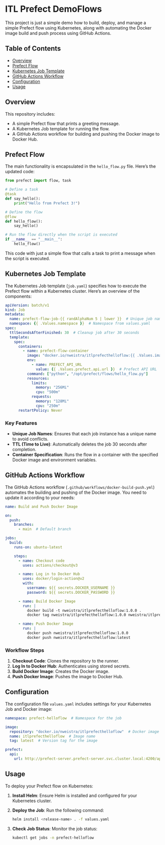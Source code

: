 # ITL Prefect DemoFlows

This project is just a simple demo how to build, deploy, and manage a simple Prefect flow using Kubernetes, along with automating the Docker image build and push process using GitHub Actions.

## Table of Contents

- [Overview](#overview)
- [Prefect Flow](#prefect-flow)
- [Kubernetes Job Template](#kubernetes-job-template)
- [GitHub Actions Workflow](#github-actions-workflow)
- [Configuration](#configuration)
- [Usage](#usage)

## Overview

This repository includes:

- A simple Prefect flow that prints a greeting message.
- A Kubernetes Job template for running the flow.
- A GitHub Actions workflow for building and pushing the Docker image to Docker Hub.

## Prefect Flow

The main functionality is encapsulated in the `hello_flow.py` file. Here’s the updated code:

```python
from prefect import flow, task

# Define a task
@task
def say_hello():
    print("Hello from Prefect 3!")

# Define the flow
@flow
def hello_flow():
    say_hello()

# Run the flow directly when the script is executed
if __name__ == "__main__":
    hello_flow()
```

This code with just a simple flow that calls a task to print a message when the script is executed.

## Kubernetes Job Template

The Kubernetes Job template (`job.yaml`) specifies how to execute the Prefect flow within a Kubernetes cluster. Here’s an overview of the components:

```yaml
apiVersion: batch/v1
kind: Job
metadata:
  name: prefect-flow-job-{{ randAlphaNum 5 | lower }}  # Unique job name
  namespace: {{ .Values.namespace }}  # Namespace from values.yaml
spec:
  ttlSecondsAfterFinished: 30  # Cleanup job after 30 seconds
  template:
    spec:
      containers:
        - name: prefect-flow-container
          image: "docker.io/nweistra/itlprefecthelloflow:{{ .Values.image.tag }}"  # Docker image
          env:
            - name: PREFECT_API_URL
              value: {{ .Values.prefect.api.url }}  # Prefect API URL
          command: ["python", "/opt/prefect/flows/hello_flow.py"]
          resources:
            limits:
              memory: "256Mi"
              cpu: "500m"
            requests:
              memory: "128Mi"
              cpu: "250m"
      restartPolicy: Never
```

### Key Features

- **Unique Job Names**: Ensures that each job instance has a unique name to avoid conflicts.
- **TTL (Time to Live)**: Automatically deletes the job 30 seconds after completion.
- **Container Specification**: Runs the flow in a container with the specified Docker image and environment variables.

## GitHub Actions Workflow

The GitHub Actions workflow (`.github/workflows/docker-build-push.yml`) automates the building and pushing of the Docker image. You need to update it according to your needs:

```yaml
name: Build and Push Docker Image

on:
  push:
    branches:
      - main  # Default branch

jobs:
  build:
    runs-on: ubuntu-latest

    steps:
      - name: Checkout code
        uses: actions/checkout@v3

      - name: Log in to Docker Hub
        uses: docker/login-action@v2
        with:
          username: ${{ secrets.DOCKER_USERNAME }}
          password: ${{ secrets.DOCKER_PASSWORD }}

      - name: Build Docker Image
        run: |
          docker build -t nweistra/itlprefecthelloflow:1.0.0 .
          docker tag nweistra/itlprefecthelloflow:1.0.0 nweistra/itlprefecthelloflow:latest

      - name: Push Docker Image
        run: |
          docker push nweistra/itlprefecthelloflow:1.0.0
          docker push nweistra/itlprefecthelloflow:latest
```

### Workflow Steps

1. **Checkout Code**: Clones the repository to the runner.
2. **Log In to Docker Hub**: Authenticates using stored secrets.
3. **Build Docker Image**: Creates the Docker image.
4. **Push Docker Image**: Pushes the image to Docker Hub.

## Configuration

The configuration file `values.yaml` includes settings for your Kubernetes Job and Docker image:

```yaml
namespace: prefect-helloflow  # Namespace for the job

image:
  repository: "docker.io/nweistra/itlprefecthelloflow"  # Docker image repository
  name: itlprefecthelloflow  # Image name
  tag: latest  # Version tag for the image

prefect:
  api:
    url: http://prefect-server.prefect-server.svc.cluster.local:4200/api  # Prefect API URL
```

## Usage

To deploy your Prefect flow on Kubernetes:

1. **Install Helm**: Ensure Helm is installed and configured for your Kubernetes cluster.
2. **Deploy the Job**: Run the following command:

   ```bash
   helm install <release-name> . -f values.yaml
   ```

3. **Check Job Status**: Monitor the job status:

   ```bash
   kubectl get jobs -n prefect-helloflow
   ```